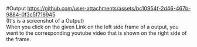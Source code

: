 #Output
https://github.com/user-attachments/assets/bc10954f-2d46-467b-9884-0f3c5f718945<br>
(It's is a screenshot of a Output)
<br>
When you click on the given Link on the left side frame of a output, you went to the corresponding youtube video that is shown on the right side of the frame.
